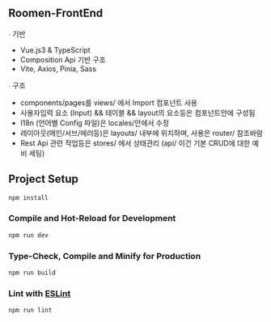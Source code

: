 ## Roomen-FrontEnd

∙ 기반 
- Vue.js3 & TypeScript
- Composition Api 기반 구조
- Vite, Axios, Pinia, Sass

∙ 구조
- components/pages를 views/ 에서 Import 컴포넌트 사용
- 사용자입력 요소 (Input) && 테이블 && layout의 요소등은 컴포넌트안에 구성됨
- I18n (언어별 Config 파일)은 locales/안에서 수정
- 레이아웃(메인/서브/에러등)은 layouts/ 내부에 위치하며, 사용은 router/ 참조바람
- Rest Api 관련 작업등은 stores/ 에서 상태관리 (api/ 이건 기본 CRUD에 대한 예비 세팅)


## Project Setup

```sh
npm install
```

### Compile and Hot-Reload for Development

```sh
npm run dev
```

### Type-Check, Compile and Minify for Production

```sh
npm run build
```

### Lint with [ESLint](https://eslint.org/)

```sh
npm run lint
```
